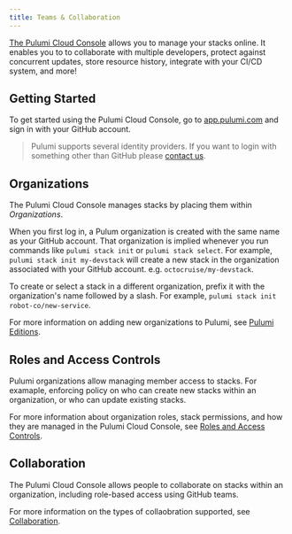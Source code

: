 ```yaml
---
title: Teams & Collaboration
---
```


[The Pulumi Cloud Console](https://app.pulumi.com) allows you to manage your stacks online. It enables
you to to collaborate with multiple developers, protect against concurrent updates, store resource
history, integrate with your CI/CD system, and more!

## Getting Started

To get started using the Pulumi Cloud Console, go to [app.pulumi.com](https://app.pulumi.com) and
sign in with your GitHub account.

> Pulumi supports several identity providers. If you want to login with something other than GitHub
> please [contact us](https://www.pulumi.com/about/#contact-us).

## Organizations

The Pulumi Cloud Console manages stacks by placing them within _Organizations_.

When you first log in, a Pulum organization is created with the same name as your GitHub account.
That organization is implied whenever you run commands like `pulumi stack init` or
`pulumi stack select`. For example, `pulumi stack init my-devstack` will create a new stack in
the organization associated with your GitHub account. e.g. `octocruise/my-devstack`.

To create or select a stack in a different organization, prefix it with the organization's name
followed by a slash. For example, `pulumi stack init robot-co/new-service`.

For more information on adding new organizations to Pulumi, see
[Pulumi Editions](./editions.html).

## Roles and Access Controls

Pulumi organizations allow managing member access to stacks. For examaple,
enforcing policy on who can create new stacks within an organization, or who
can update existing stacks.

For more information about organization roles, stack permissions, and how they
are managed in the Pulumi Cloud Console, see [Roles and Access Controls](./roles-and-access-controls.html).

## Collaboration

The Pulumi Cloud Console allows people to collaborate on stacks within
an organization, including role-based access using GitHub teams.

For more information on the types of collaobration supported, see
[Collaboration](./collaboration.html).
